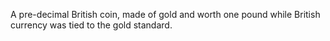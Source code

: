 A pre-decimal British coin, made of gold and worth one pound while
British currency was tied to the gold standard.
